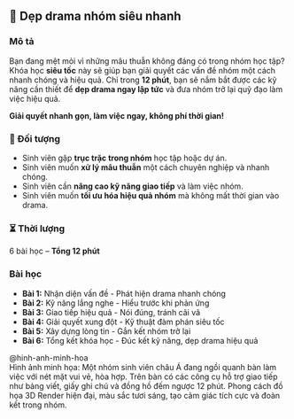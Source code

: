 ## 📌 Dẹp drama nhóm siêu nhanh  

### Mô tả  
Bạn đang mệt mỏi vì những mâu thuẫn không đáng có trong nhóm học tập? Khóa học **siêu tốc** này sẽ giúp bạn giải quyết các vấn đề nhóm một cách nhanh chóng và hiệu quả. Chỉ trong **12 phút**, bạn sẽ nắm bắt được các kỹ năng cần thiết để **dẹp drama ngay lập tức** và đưa nhóm trở lại quỹ đạo làm việc hiệu quả.  

**Giải quyết nhanh gọn, làm việc ngay, không phí thời gian!**  

### 🎯 Đối tượng  
- Sinh viên gặp **trục trặc trong nhóm** học tập hoặc dự án.  
- Sinh viên muốn **xử lý mâu thuẫn** một cách chuyên nghiệp và nhanh chóng.  
- Sinh viên cần **nâng cao kỹ năng giao tiếp** và làm việc nhóm.  
- Sinh viên muốn **tối ưu hóa hiệu quả nhóm** mà không mất thời gian vào drama.  

### ⏳ Thời lượng  
6 bài học – **Tổng 12 phút**  

### Bài học  
- **Bài 1:** Nhận diện vấn đề - Phát hiện drama nhanh chóng  
- **Bài 2:** Kỹ năng lắng nghe - Hiểu trước khi phản ứng  
- **Bài 3:** Giao tiếp hiệu quả - Nói đúng, tránh cãi vã  
- **Bài 4:** Giải quyết xung đột - Kỹ thuật đàm phán siêu tốc  
- **Bài 5:** Xây dựng lòng tin - Gắn kết nhóm trở lại  
- **Bài 6:** Tổng kết khóa học - Đúc kết kỹ năng, dẹp drama hiệu quả  

@hinh-anh-minh-hoa  
Hình ảnh minh họa: Một nhóm sinh viên châu Á đang ngồi quanh bàn làm việc với nét mặt vui vẻ, hòa hợp. Trên bàn có các công cụ hỗ trợ giao tiếp như bảng viết, giấy ghi chú và đồng hồ đếm ngược 12 phút. Phong cách đồ họa 3D Render hiện đại, màu sắc tươi sáng, tạo cảm giác tích cực và đoàn kết trong nhóm.